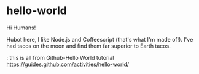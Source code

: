 # hello-world
Hi Humans!

Hubot here, I like Node.js and Coffeescript (that's what I'm made of!).
I've had tacos on the moon and find them far superior to Earth tacos.


: this is all from Github-Hello World tutorial
https://guides.github.com/activities/hello-world/
